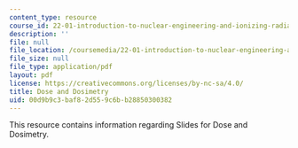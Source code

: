 ```yaml
---
content_type: resource
course_id: 22-01-introduction-to-nuclear-engineering-and-ionizing-radiation-fall-2015
description: ''
file: null
file_location: /coursemedia/22-01-introduction-to-nuclear-engineering-and-ionizing-radiation-fall-2015/00d9b9c3baf82d559c6bb28850300382_MIT22_01F15_lec18.pdf
file_size: null
file_type: application/pdf
layout: pdf
license: https://creativecommons.org/licenses/by-nc-sa/4.0/
title: Dose and Dosimetry
uid: 00d9b9c3-baf8-2d55-9c6b-b28850300382
---
```

This resource contains information regarding Slides for Dose and Dosimetry.